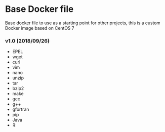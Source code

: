 # Base Docker file
Base docker file to use as a starting point for other projects, this is a custom Docker image based on CentOS 7

### v1.0 (2018/09/26)
- EPEL
- wget 
- curl 
- vim
- nano 
- unzip 
- tar 
- bzip2
- make 
- gcc 
- g++ 
- gfortran
- pip
- Java
- R
